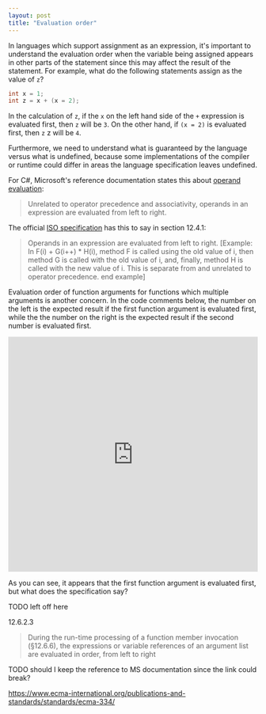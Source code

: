 ```yaml
---
layout: post
title: "Evaluation order"
---
```


In languages which support assignment as an expression, it's important to understand the evaluation order when the variable being assigned appears in other parts of the statement since this may affect the result of the statement. For example, what do the following statements assign as the value of `z`?

```csharp
int x = 1;
int z = x + (x = 2);
```

In the calculation of `z`, if the `x` on the left hand side of the `+` expression is evaluated first, then `z` will be `3`. On the other hand, if `(x = 2)` is evaluated first, then `z` z will be `4`.

Furthermore, we need to understand what is guaranteed by the language versus what is undefined, because some implementations of the compiler or runtime could differ in areas the language specification leaves undefined.

For C#, Microsoft's reference documentation states this about [operand evaluation][docs-opeval]:

> Unrelated to operator precedence and associativity, operands in an expression are evaluated from left to right.

The official [ISO specification][iso-spec] has this to say in section 12.4.1:

> Operands in an expression are evaluated from left to right. [Example: In F(i) + G(i++) * H(i),
method F is called using the old value of i, then method G is called with the old value of i, and, finally,
method H is called with the new value of i. This is separate from and unrelated to operator precedence.
end example]

Evaluation order of function arguments for functions which multiple arguments is another concern. In the code comments below, the number on the left is the expected result if the first function argument is evaluated first, while the the number on the right is the expected result if the second number is evaluated first.

<iframe width="100%" height="475" src="https://dotnetfiddle.net/Widget/5JhPH0" frameborder="0"></iframe>

As you can see, it appears that the first function argument is evaluated first, but what does the specification say?

TODO left off here

12.6.2.3

> During the run-time processing of a function member invocation (§12.6.6), the expressions or variable
references of an argument list are evaluated in order, from left to right

TODO should I keep the reference to MS documentation since the link could break?

https://www.ecma-international.org/publications-and-standards/standards/ecma-334/

[docs-opeval]: https://docs.microsoft.com/en-us/dotnet/csharp/language-reference/operators/#operand-evaluation

[iso-spec]: /assets/pdf/c075178_ISO_IEC_23270_2018.pdf